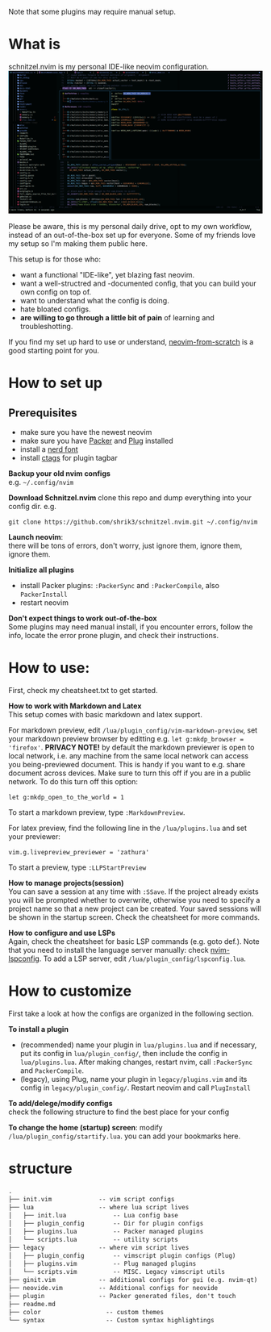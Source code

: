
Note that some plugins may require manual setup.

# What is
schnitzel.nvim is my personal IDE-like neovim configuration. 
![preview](https://github.com/shrik3/schnitzel.nvim/blob/master/preview.png)

Please be aware, this is my personal daily drive, opt to my own workflow,
instead of an out-of-the-box set up for everyone. Some of my friends love my
setup so I'm making them public here.

This setup is for those who:
- want a functional "IDE-like", yet blazing fast neovim.
- want a well-structred and -documented config, that you can build your own
  config on top of.
- want to understand what the config is doing.
- hate bloated configs.
- **are willing to go through a little bit of pain** of learning and
  troubleshotting.

If you find my set up hard to use or understand, [neovim-from-scratch](https://github.com/LunarVim/Neovim-from-scratch) 
is a good starting point for you.


# How to set up


## Prerequisites
- make sure you have the newest neovim
- make sure you have [Packer](https://github.com/wbthomason/packer.nvim) and [Plug](https://github.com/junegunn/vim-plug) installed
- install a [nerd font](https://www.nerdfonts.com/)
- install [ctags](https://github.com/universal-ctags/ctags) for plugin tagbar

**Backup your old nvim configs**  
e.g. `~/.config/nvim`

**Download Schnitzel.nvim**
clone this repo and dump everything into your config dir. e.g.
```
git clone https://github.com/shrik3/schnitzel.nvim.git ~/.config/nvim
```

**Launch neovim**:  
there will be tons of errors, don't worry, just ignore them, ignore them, ignore
them.

**Initialize all plugins**  
- install Packer plugins: `:PackerSync` and `:PackerCompile`, also
  `PackerInstall`
- restart neovim

**Don't expect things to work out-of-the-box**  
Some plugins may need manual install, if you encounter errors, follow the info,
locate the error prone plugin, and check their instructions.

# How to use:
First, check my cheatsheet.txt to get started.

**How to work with Markdown and Latex**  
This setup comes with basic markdown and latex support.

For markdown preview, edit `/lua/plugin_config/vim-markdown-preview`, set your
markdown preview browser by editting e.g. `let g:mkdp_browser = 'firefox'`.
**PRIVACY NOTE!** by default the markdown previewer is open to local network,
i.e. any machine from the same local network can access you being-previewed
document. This is handy if you want to e.g. share document across devices. Make
sure to turn this off if you are in a public network. To do this turn off this
option:
```
let g:mkdp_open_to_the_world = 1
```

To start a markdown preview, type `:MarkdownPreview`.

For latex preview, find the following line in the `/lua/plugins.lua` and set
your previewer:
```
vim.g.livepreview_previewer = 'zathura'
```

To start a preview, type `:LLPStartPreview`

**How to manage projects(session)**  
You can save a session at any time with `:SSave`. If the project already exists
you will be prompted whether to overwrite, otherwise you need to specify a
project name so that a new project can be created. Your saved sessions will be
shown in the startup screen. Check the cheatsheet for more commands.


**How to configure and use LSPs**  
Again, check the cheatsheet for basic LSP commands (e.g. goto def.). Note that
you need to install the language server manually: check [nvim-lspconfig](https://github.com/neovim/nvim-lspconfig#Suggested-configuration).
To add a LSP server, edit `/lua/plugin_config/lspconfig.lua`.


# How to customize
First take a look at how the configs are organized in the following section.

**To install a plugin**  
- (recommended) name your plugin in `lua/plugins.lua` and if necessary, put its
  config in `lua/plugin_config/`, then include the config in `lua/plugins.lua`.
  After making changes, restart nvim,  call `:PackerSync` and `PackerCompile`.
- (legacy), using Plug, name your plugin in `legacy/plugins.vim` and its config
  in `legacy/plugin_config/`. Restart neovim and call `PlugInstall`

**To add/delege/modify configs**  
check the following structure to find the best place for your config

**To change the home (startup) screen**: 
modify `/lua/plugin_config/startify.lua`. you can add your bookmarks here.

# structure

```
.
├── init.vim             -- vim script configs
├── lua                  -- where lua script lives
│   ├── init.lua             -- Lua config base
│   ├── plugin_config        -- Dir for plugin configs
│   ├── plugins.lua          -- Packer managed plugins
│   └── scripts.lua          -- utility scripts
├── legacy               -- where vim script lives
│   ├── plugin_config        -- vimscript plugin configs (Plug)
│   ├── plugins.vim          -- Plug managed plugins
│   └── scripts.vim          -- MISC. Legacy vimscript utils
├── ginit.vim            -- additional configs for gui (e.g. nvim-qt)
├── neovide.vim          -- Additional configs for neovide
├── plugin               -- Packer generated files, don't touch
├── readme.md
├── color                  -- custom themes
└── syntax                 -- Custom syntax highlightings
```

